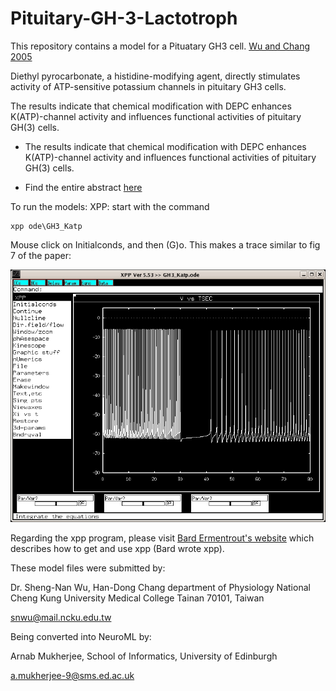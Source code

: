 # Pituitary-GH-3-Lactotroph
This repository contains a model for a Pituatary GH3 cell. [Wu and Chang 2005](https://senselab.med.yale.edu/ModelDB/ShowModel?model=62272&file=/GH3_Katp/readme.html#tabs-1)

Diethyl pyrocarbonate, a histidine-modifying agent, directly stimulates activity of ATP-sensitive potassium channels in pituitary GH3 cells.

The results indicate that chemical 
modification with DEPC enhances K(ATP)-channel activity and 
influences functional activities of pituitary GH(3) cells.

- The results indicate that chemical 
modification with DEPC enhances K(ATP)-channel activity and 
influences functional activities of pituitary GH(3) cells.

- Find the entire abstract [here](readme.html)

To run the models:
XPP: start with the command

```
xpp ode\GH3_Katp
```

Mouse click on Initialconds, and then (G)o.
This makes a trace similar to fig 7 of the paper:

![alt text](https://github.com/doorkn-b/Pituitary-GH-3-Lactotroph/blob/main/v_vs_t.jpg)

Regarding the xpp program, please visit [Bard Ermentrout's website](https://sites.pitt.edu/~phase/)
 which describes how to get and use xpp (Bard wrote xpp).
 
 These model files were submitted by:

Dr. Sheng-Nan Wu, Han-Dong Chang
department of Physiology
National Cheng Kung University Medical College Tainan 70101, Taiwan

snwu@mail.ncku.edu.tw

Being converted into NeuroML by:

Arnab Mukherjee, School of Informatics, University of Edinburgh 

a.mukherjee-9@sms.ed.ac.uk


